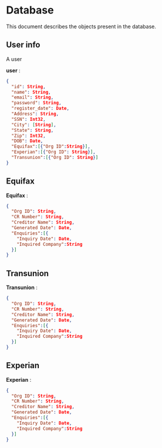 # Database

This document describes the objects present in the database.

## User info

A user

**user** :

```json
{
  "id": String,
  "name": String,
  "email": String,
  "password": String,
  "register_date": Date,
  "Address": String,
  "SSN": Int32,
  "City": [String],
  "State": String,
  "Zip": Int32,
  "DOB": Date,
  "Equifax":[{"Org ID":String}],
  "Experian":[{"Org ID": String}],
  "Transunion":[{"Org ID": String}]
}
```

## Equifax

**Equifax** :

```json
{
  "Org ID": String,
  "CR Number": String,
  "Creditor Name": String,
  "Generated Date": Date,
  "Enquiries":[{
    "Inquiry Date": Date,
    "Inquired Company":String  
  }]
}
```


## Transunion

**Transunion** :

```json
{
  "Org ID": String,
  "CR Number": String,
  "Creditor Name": String,
  "Generated Date": Date,
  "Enquiries":[{
    "Inquiry Date": Date,
    "Inquired Company":String  
  }]
}
```

## Experian

**Experian** :

```json
{
  "Org ID": String,
  "CR Number": String,
  "Creditor Name": String,
  "Generated Date": Date,
  "Enquiries":[{
    "Inquiry Date": Date,
    "Inquired Company":String  
  }]
}
```